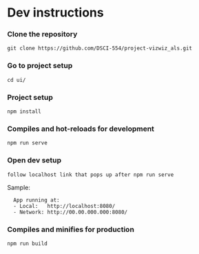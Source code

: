# Dev instructions


### Clone the repository
```
git clone https://github.com/DSCI-554/project-vizwiz_als.git
```

### Go to project setup
```
cd ui/
```

### Project setup
```
npm install
```

### Compiles and hot-reloads for development
```
npm run serve
```
### Open dev setup
```
follow localhost link that pops up after npm run serve
```
Sample:
```
  App running at:
  - Local:   http://localhost:8080/
  - Network: http://00.00.000.000:8080/
```
### Compiles and minifies for production
```
npm run build
```
